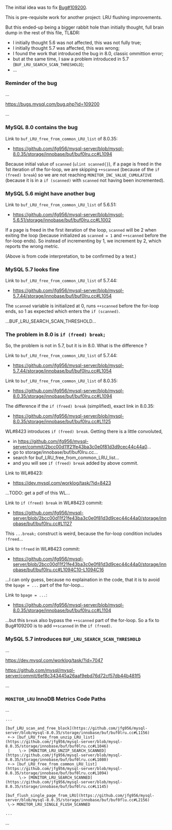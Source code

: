 
<!-- 6789 123456789 123456789 123456789 123456789 123456789 123456789 123456789 -->

The initial idea was to fix [Bug#109200](https://bugs.mysql.com/bug.php?id=109200).

This is pre-requisite work for another project: LRU flushing improvements.

But this ended-up being a bigger rabbit hole than initially thought,
full brain dump in the rest of this file, TL&DR:
- I initially thought 5.6 was not affected, this was not fully true;
- I initially thought 5.7 was affected, this was wrong;
- I found the work that introduced the bug in 8.0, classic ommittion error;
- but at the same time, I saw a problem introduced in 5.7 (`BUF_LRU_SEARCH_SCAN_THRESHOLD`);
- ...


<!-- 6789 123456789 123456789 123456789 123456789 123456789 123456789 123456789 -->
### Reminder of the bug

...

https://bugs.mysql.com/bug.php?id=109200

...


<!-- 6789 123456789 123456789 123456789 123456789 123456789 123456789 123456789 -->
### MySQL 8.0 contains the bug

Link to `buf_LRU_free_from_common_LRU_list` of 8.0.35:
- https://github.com/jfg956/mysql-server/blob/mysql-8.0.35/storage/innobase/buf/buf0lru.cc#L1094

Because initial value of `scanned` (`ulint scanned{}`), if a page is freed in
the 1st iteration of the for-loop, we are skipping `++scanned` (because
of the `if (freed) break`) so we are not reaching
`MONITOR_INC_VALUE_CUMULATIVE` (because it is in a `if (scanned)` with `scanned`
not having been incremented).


<!-- 6789 123456789 123456789 123456789 123456789 123456789 123456789 123456789 -->
### MySQL 5.6 might have another bug

Link to `buf_LRU_free_from_common_LRU_list` of 5.6.51:
- https://github.com/jfg956/mysql-server/blob/mysql-5.6.51/storage/innobase/buf/buf0lru.cc#L1002

If a page is freed in the first iteration of the loop, `scanned` will be 2 when
exiting the loop (because initialized as
`scanned = 1` and `++scanned` before the for-loop ends).  So instead of
incrementing by 1, we increment by 2, which reports the wrong metric.

(Above is from code interpretation, to be confirmed by a test.)


<!-- 6789 123456789 123456789 123456789 123456789 123456789 123456789 123456789 -->
### MySQL 5.7 looks fine

Link to `buf_LRU_free_from_common_LRU_list` of 5.7.44:
- https://github.com/jfg956/mysql-server/blob/mysql-5.7.44/storage/innobase/buf/buf0lru.cc#L1054

The `scanned` variable is initialized at 0, runs `++scanned` before the for-loop
ends, so 1 as expected which enters the `if (scanned)`.

...BUF_LRU_SEARCH_SCAN_THRESHOLD...


<!-- 6789 123456789 123456789 123456789 123456789 123456789 123456789 123456789 -->
### The problem in 8.0 is `if (freed) break;`

So, the problem is not in 5.7, but it is in 8.0.  What is the difference ?

Link to `buf_LRU_free_from_common_LRU_list` of 5.7.44:
- https://github.com/jfg956/mysql-server/blob/mysql-5.7.44/storage/innobase/buf/buf0lru.cc#L1054

Link to `buf_LRU_free_from_common_LRU_list` of 8.0.35:
- https://github.com/jfg956/mysql-server/blob/mysql-8.0.35/storage/innobase/buf/buf0lru.cc#L1094

The difference if the `if (freed) break` (simplified), exact link in 8.0.35:
- https://github.com/jfg956/mysql-server/blob/mysql-8.0.35/storage/innobase/buf/buf0lru.cc#L1125

WL#8423 introduces `if (freed) break`.  Getting there is a little convoluted,
- in https://github.com/jfg956/mysql-server/commit/2bcc00d11f21fe43ba3c0e0f81d3d9cec44c44a0...
- go to storage/innobase/buf/buf0lru.cc...
- search for buf_LRU_free_from_common_LRU_list...
- and you will see `if (freed) break` added by above commit.

Link to WL#8423:
- https://dev.mysql.com/worklog/task/?id=8423

...TODO: get a pdf of this WL...

Link to `if (freed) break` in WL#8423 commit:
- https://github.com/jfg956/mysql-server/blob/2bcc00d11f21fe43ba3c0e0f81d3d9cec44c44a0/storage/innobase/buf/buf0lru.cc#L1127

This `...break;` construct is weird, because the for-loop condition includes
`!freed`...

Link to `!freed` in WL#8423 commit:
- https://github.com/jfg956/mysql-server/blob/2bcc00d11f21fe43ba3c0e0f81d3d9cec44c44a0/storage/innobase/buf/buf0lru.cc#L1094C10-L1094C16

...I can only guess, because no explaination in the code, that it is to avoid
the `bpage = ...` part of the for-loop...

Link to `bpage = ...`:
- https://github.com/jfg956/mysql-server/blob/mysql-8.0.35/storage/innobase/buf/buf0lru.cc#L1104

...but this `break` also bypass the `++scanned` part of the for-loop.  So a fix to
Bug#109200 is to add `++scanned` in the `if (freed)`.


<!-- 6789 123456789 123456789 123456789 123456789 123456789 123456789 123456789 -->
### MySQL 5.7 introduces `BUF_LRU_SEARCH_SCAN_THRESHOLD`

...

https://dev.mysql.com/worklog/task/?id=7047

https://github.com/mysql/mysql-server/commit/6ef8c343445a26aaf9ebd76d72cf57db44b481f5

...


<!-- 6789 123456789 123456789 123456789 123456789 123456789 123456789 123456789 -->
### `MONITOR_LRU` InnoDB Metrics Code Paths

...

```
...

[buf_LRU_scan_and_free_block](https://github.com/jfg956/mysql-server/blob/mysql-8.0.35/storage/innobase/buf/buf0lru.cc#L1156)
 +-> [buf_LRU_free_from_unzip_LRU_list](https://github.com/jfg956/mysql-server/blob/mysql-8.0.35/storage/innobase/buf/buf0lru.cc#L1046)
 |    \-> [MONITOR_LRU_UNZIP_SEARCH_SCANNED](https://github.com/jfg956/mysql-server/blob/mysql-8.0.35/storage/innobase/buf/buf0lru.cc#L1080)
 +-> [buf_LRU_free_from_common_LRU_list](https://github.com/jfg956/mysql-server/blob/mysql-8.0.35/storage/innobase/buf/buf0lru.cc#L1094)
      \-> [MONITOR_LRU_SEARCH_SCANNED](https://github.com/jfg956/mysql-server/blob/mysql-8.0.35/storage/innobase/buf/buf0lru.cc#L1145)

[buf_flush_single_page_from_LRU](https://github.com/jfg956/mysql-server/blob/mysql-8.0.35/storage/innobase/buf/buf0flu.cc#L2156)
 \-> MONITOR_LRU_SINGLE_FLUSH_SCANNED

...
```

...


<!-- 6789 123456789 123456789 123456789 123456789 123456789 123456789 123456789 -->
<!-- EOF -->
